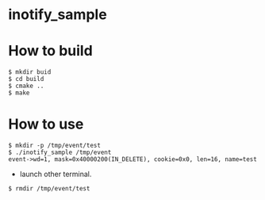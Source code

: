 # inotify_sample

# How to build
~~~
$ mkdir buid
$ cd build
$ cmake ..
$ make
~~~
# How to use
~~~
$ mkdir -p /tmp/event/test
$ ./inotify_sample /tmp/event
event->wd=1, mask=0x40000200(IN_DELETE), cookie=0x0, len=16, name=test 
~~~
- launch other terminal.
~~~
$ rmdir /tmp/event/test
~~~
